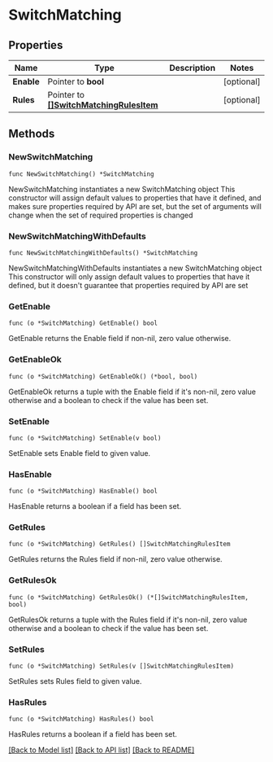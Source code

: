# SwitchMatching

## Properties

Name | Type | Description | Notes
------------ | ------------- | ------------- | -------------
**Enable** | Pointer to **bool** |  | [optional] 
**Rules** | Pointer to [**[]SwitchMatchingRulesItem**](SwitchMatchingRulesItem.md) |  | [optional] 

## Methods

### NewSwitchMatching

`func NewSwitchMatching() *SwitchMatching`

NewSwitchMatching instantiates a new SwitchMatching object
This constructor will assign default values to properties that have it defined,
and makes sure properties required by API are set, but the set of arguments
will change when the set of required properties is changed

### NewSwitchMatchingWithDefaults

`func NewSwitchMatchingWithDefaults() *SwitchMatching`

NewSwitchMatchingWithDefaults instantiates a new SwitchMatching object
This constructor will only assign default values to properties that have it defined,
but it doesn't guarantee that properties required by API are set

### GetEnable

`func (o *SwitchMatching) GetEnable() bool`

GetEnable returns the Enable field if non-nil, zero value otherwise.

### GetEnableOk

`func (o *SwitchMatching) GetEnableOk() (*bool, bool)`

GetEnableOk returns a tuple with the Enable field if it's non-nil, zero value otherwise
and a boolean to check if the value has been set.

### SetEnable

`func (o *SwitchMatching) SetEnable(v bool)`

SetEnable sets Enable field to given value.

### HasEnable

`func (o *SwitchMatching) HasEnable() bool`

HasEnable returns a boolean if a field has been set.

### GetRules

`func (o *SwitchMatching) GetRules() []SwitchMatchingRulesItem`

GetRules returns the Rules field if non-nil, zero value otherwise.

### GetRulesOk

`func (o *SwitchMatching) GetRulesOk() (*[]SwitchMatchingRulesItem, bool)`

GetRulesOk returns a tuple with the Rules field if it's non-nil, zero value otherwise
and a boolean to check if the value has been set.

### SetRules

`func (o *SwitchMatching) SetRules(v []SwitchMatchingRulesItem)`

SetRules sets Rules field to given value.

### HasRules

`func (o *SwitchMatching) HasRules() bool`

HasRules returns a boolean if a field has been set.


[[Back to Model list]](../README.md#documentation-for-models) [[Back to API list]](../README.md#documentation-for-api-endpoints) [[Back to README]](../README.md)


